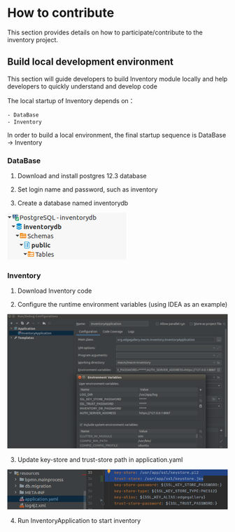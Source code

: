 How to contribute
==========================

This section provides details on how to participate/contribute to the inventory project. 

## Build local development environment

This section will guide developers to build Inventory module locally and help developers to quickly understand and
 develop
 code 

The local startup of Inventory depends on：
```
- DataBase
- Inventory
```
In order to build a local environment, the final startup sequence is DataBase -> Inventory

### DataBase

1. Download and install postgres 12.3 database 

2. Set login name and password, such as inventory

3. Create a database named inventorydb

![](/uploads/images/2020/0924/inventory-db.png "inventory-db.png")

### Inventory

1. Download Inventory code

2. Configure the runtime environment variables (using IDEA as an example)

![](/uploads/images/2020/0924/inventory-contribution.png "inventory-contribution.png")

3. Update key-store and trust-store path in application.yaml

![](/uploads/images/2020/0924/meo-ssl.png "meo-ssl.png")

4. Run InventoryApplication to start inventory
